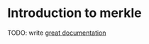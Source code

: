 # Introduction to merkle

TODO: write [great documentation](http://jacobian.org/writing/great-documentation/what-to-write/)
